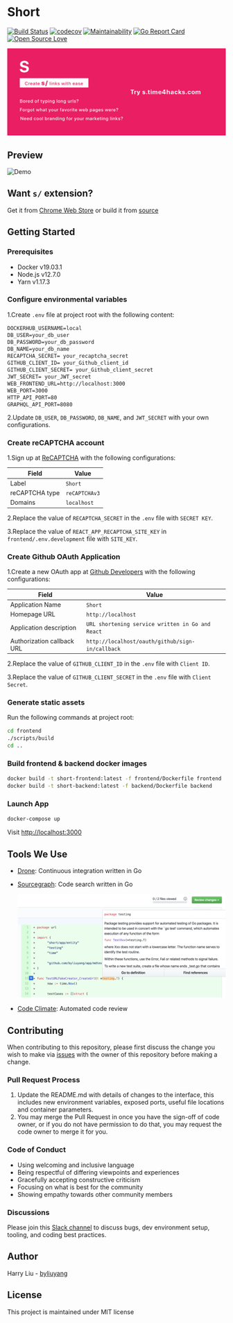 # Short
[![Build Status](https://ci.time4hacks.com/api/badges/byliuyang/short/status.svg)](https://ci.time4hacks.com/byliuyang/short)
[![codecov](https://codecov.io/gh/byliuyang/short/branch/master/graph/badge.svg)](https://codecov.io/gh/byliuyang/short)
[![Maintainability](https://api.codeclimate.com/v1/badges/408644627586328ddd6c/maintainability)](https://codeclimate.com/github/byliuyang/short/maintainability)
[![Go Report Card](https://goreportcard.com/badge/github.com/byliuyang/short)](https://goreportcard.com/report/github.com/byliuyang/short)
[![Open Source Love](https://badges.frapsoft.com/os/mit/mit.svg?v=102)](https://github.com/byliuyang/short)

![Demo](promo/marquee.png)

## Preview
![Demo](doc/demo.gif)

## Want `s/` extension?
Get it from [Chrome Web Store](https://s.time4hacks.com/r/ext) or build it from [source](https://github.com/byliuyang/short-ext)

## Getting Started

### Prerequisites

- Docker v19.03.1
- Node.js v12.7.0
- Yarn v1.17.3

### Configure environmental variables

1.Create `.env` file at project root with the following content:

  ```
  DOCKERHUB_USERNAME=local
  DB_USER=your_db_user
  DB_PASSWORD=your_db_password
  DB_NAME=your_db_name
  RECAPTCHA_SECRET= your_recaptcha_secret
  GITHUB_CLIENT_ID= your_Github_client_id
  GITHUB_CLIENT_SECRET= your_Github_client_secret
  JWT_SECRET= your_JWT_secret
  WEB_FRONTEND_URL=http://localhost:3000
  WEB_PORT=3000
  HTTP_API_PORT=80
  GRAPHQL_API_PORT=8080
  ```

2.Update `DB_USER`, `DB_PASSWORD`, `DB_NAME`, and `JWT_SECRET` with your own
configurations.

### Create reCAPTCHA account

1.Sign up at [ReCAPTCHA](http://www.google.com/recaptcha/admin) with the
following configurations:

  | Field          | Value         |
  |--------------- | --------------|
  | Label          | `Short`       |
  | reCAPTCHA type | `reCAPTCHAv3` |
  | Domains        | `localhost`   |

2.Replace the value of `RECAPTCHA_SECRET` in the `.env` file with `SECRET KEY`.

3.Replace the value of `REACT_APP_RECAPTCHA_SITE_KEY` in
`frontend/.env.development` file with `SITE_KEY`.

### Create Github OAuth Application

1.Create a new OAuth app at
  [Github Developers](https://github.com/settings/developers) with the following
  configurations:

  | Field                      | Value                                            |
  |--------------------------- | -------------------------------------------------|
  | Application Name           | `Short`                                          |
  | Homepage URL               | `http://localhost`                               |
  | Application description    | `URL shortening service written in Go and React` |
  | Authorization callback URL | `http://localhost/oauth/github/sign-in/callback` |

2.Replace the value of `GITHUB_CLIENT_ID` in the `.env` file with `Client ID`.

3.Replace the value of `GITHUB_CLIENT_SECRET` in the `.env` file with `Client Secret`.

### Generate static assets

Run the following commands at project root:

```bash
cd frontend
./scripts/build
cd ..
```

### Build frontend & backend docker images

```bash
docker build -t short-frontend:latest -f frontend/Dockerfile frontend
docker build -t short-backend:latest -f backend/Dockerfile backend
```

### Launch App

```bash
docker-compose up
```

Visit [http://localhost:3000](http://localhost:3000)

## Tools We Use

- [Drone](https://ci.time4hacks.com/byliuyang/short/):
Continuous integration written in Go
- [Sourcegraph](https://cs.time4hacks.com/github.com/byliuyang/short):
Code search written in Go

  ![Tooltip during code review](doc/sourcegraph/reference.png)
- [Code Climate](https://codeclimate.com/github/byliuyang/short):
Automated code review

## Contributing
When contributing to this repository, please first discuss the change you wish to make via [issues](https://github.com/byliuyang/short/issues) with the owner of this repository before making a change.

### Pull Request Process
1. Update the README.md with details of changes to the interface, this includes new environment 
   variables, exposed ports, useful file locations and container parameters.
2. You may merge the Pull Request in once you have the sign-off of code owner, or if you 
   do not have permission to do that, you may request the code owner to merge it for you.

### Code of Conduct
- Using welcoming and inclusive language
- Being respectful of differing viewpoints and experiences
- Gracefully accepting constructive criticism
- Focusing on what is best for the community
- Showing empathy towards other community members

### Discussions

Please join this [Slack channel](https://s.time4hacks.com/r/short-slack) to
discuss bugs, dev environment setup, tooling, and coding best practices.
   
## Author
Harry Liu - [byliuyang](https://github.com/byliuyang)

## License
This project is maintained under MIT license
